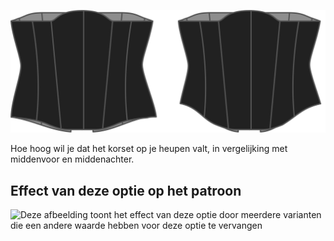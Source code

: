 ![De optie voor heuphoogte bij Cathrin](./hiprise.svg)

Hoe hoog wil je dat het korset op je heupen valt, in vergelijking met middenvoor en middenachter.

## Effect van deze optie op het patroon

![Deze afbeelding toont het effect van deze optie door meerdere varianten die een andere waarde hebben voor deze optie te vervangen](cathrin\_hiprise\_sample.svg "Effect van deze optie op het patroon")
